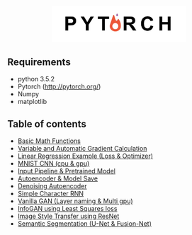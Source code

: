 <p align="center">
<img src="./logo/PyTorch.jpg" width="60%">
</p>

Requirements
-------------------------
- python 3.5.2
- Pytorch (http://pytorch.org/)
- Numpy
- matplotlib

Table of contents
--------------------------
- [Basic Math Functions](https://github.com/GunhoChoi/Kind_PyTorch_Tutorial/blob/master/01_Tensor_Basics/Math_Basics.ipynb)
- [Variable and Automatic Gradient Calculation](https://github.com/GunhoChoi/Kind_PyTorch_Tutorial/blob/master/02_Variable_Autograd/Variable_Autograd.ipynb)
- [Linear Regression Example (Loss & Optimizer)](https://github.com/GunhoChoi/Kind_PyTorch_Tutorial/blob/master/03_Linear_Regression/Linear_Regression.ipynb)
- [MNIST CNN (cpu & gpu)](https://github.com/GunhoChoi/Kind_PyTorch_Tutorial/blob/master/04_MNIST_CNN/MNIST_CNN.ipynb)
- [Input Pipeline & Pretrained Model](https://github.com/GunhoChoi/Kind_PyTorch_Tutorial/blob/master/05_Input_Pipeline_Pretrained/Input_Pipeline_Pretrained.ipynb)
- [Autoencoder & Model Save](https://github.com/GunhoChoi/Kind_PyTorch_Tutorial/blob/master/06_Autoencoder_Model_Save)
- [Denoising Autoencoder](https://github.com/GunhoChoi/Kind_PyTorch_Tutorial/tree/master/07_Denoising_Autoencoder)
- [Simple Character RNN](https://github.com/GunhoChoi/Kind_PyTorch_Tutorial/blob/master/08_Simple_Char_RNN/Simple_Char_RNN.ipynb)
- [Vanilla GAN (Layer naming & Multi gpu)](https://github.com/GunhoChoi/Kind_PyTorch_Tutorial/tree/master/09_GAN_LayerName_MultiGPU)
- [InfoGAN using Least Squares loss](https://github.com/GunhoChoi/Kind_PyTorch_Tutorial/tree/master/10_InfoGAN_Least_Squares_Loss)
- [Image Style Transfer using ResNet](https://github.com/GunhoChoi/Kind_PyTorch_Tutorial/tree/master/11_StyleTransfer_ResNet)
- [Semantic Segmentation (U-Net & Fusion-Net)](https://github.com/GunhoChoi/Kind_PyTorch_Tutorial/tree/master/12_Semantic_Segmentation)
